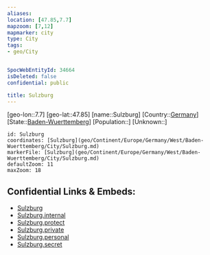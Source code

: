 ```yaml
---
aliases: 
location: [47.85,7.7]
mapzoom: [7,12] 
mapmarker: city 
type: City
tags:
- geo/City


SpocWebEntityId: 34664
isDeleted: false
confidential: public

title: Sulzburg
---
```

[geo-lon::7.7]
[geo-lat::47.85]
[name::Sulzburg]
[Country::[Germany](geo/Continent/Europe/Germany.md)]
[State::[Baden-Wuerttemberg](geo/Continent/Europe/Germany/West/Baden-Wuerttemberg.md)]
[Population::]
[Unknown::]


```leaflet
id: Sulzburg
coordinates: [Sulzburg](geo/Continent/Europe/Germany/West/Baden-Wuerttemberg/City/Sulzburg.md)
markerFile: [Sulzburg](geo/Continent/Europe/Germany/West/Baden-Wuerttemberg/City/Sulzburg.md)
defaultZoom: 11 
maxZoom: 18
```


## Confidential Links & Embeds: 
- [Sulzburg](../../../../../../../../_public/geo/Continent/Europe/Germany/West/Baden-Wuerttemberg/City/Sulzburg.md) 
- [Sulzburg.internal](../../../../../../../../_internal/geo/Continent/Europe/Germany/West/Baden-Wuerttemberg/City/Sulzburg.internal.md) 
- [Sulzburg.protect](../../../../../../../../_protect/geo/Continent/Europe/Germany/West/Baden-Wuerttemberg/City/Sulzburg.protect.md) 
- [Sulzburg.private](../../../../../../../../_private/geo/Continent/Europe/Germany/West/Baden-Wuerttemberg/City/Sulzburg.private.md) 
- [Sulzburg.personal](../../../../../../../../_personal/geo/Continent/Europe/Germany/West/Baden-Wuerttemberg/City/Sulzburg.personal.md) 
- [Sulzburg.secret](../../../../../../../../_secret/geo/Continent/Europe/Germany/West/Baden-Wuerttemberg/City/Sulzburg.secret.md) 
